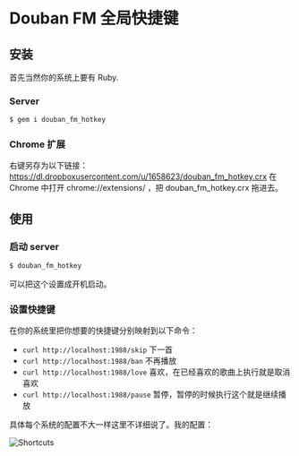 # Douban FM 全局快捷键

## 安装

首先当然你的系统上要有 Ruby.

### Server

```bash
$ gem i douban_fm_hotkey
```
### Chrome 扩展

右键另存为以下链接：
https://dl.dropboxusercontent.com/u/1658623/douban_fm_hotkey.crx
在 Chrome 中打开 chrome://extensions/ ，把 douban_fm_hotkey.crx 拖进去。

## 使用

### 启动 server

```bash
$ douban_fm_hotkey
```

可以把这个设置成开机启动。

### 设置快捷键

在你的系统里把你想要的快捷键分别映射到以下命令：

* `curl http://localhost:1988/skip` 下一首
* `curl http://localhost:1988/ban` 不再播放
* `curl http://localhost:1988/love` 喜欢，在已经喜欢的歌曲上执行就是取消喜欢
* `curl http://localhost:1988/pause` 暂停，暂停的时候执行这个就是继续播放

具体每个系统的配置不大一样这里不详细说了。我的配置：

![Shortcuts](https://dl.dropboxusercontent.com/u/1658623/douban_fm_hotkey_shortcuts.png)

